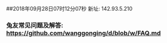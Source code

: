 ##2018年09月28日07时12分07秒 新址: 142.93.5.210
### 兔友常见问题及解答: https://github.com/wanggonging/d/blob/w/FAQ.md
